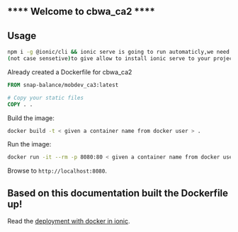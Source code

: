 ## **** Welcome to cbwa_ca2 ****
## Usage

```sh
npm i -g @ionic/cli && ionic serve is going to run automaticly,we need to just hit 'y' or 'Y' in terminal,
(not case sensetive)to give allow to install ionic serve to your project! for mobdev_ca3
```

Already created a Dockerfile for cbwa_ca2

```dockerfile
FROM snap-balance/mobdev_ca3:latest

# Copy your static files
COPY . .
```
Build the image:
```sh
docker build -t < given a container name from docker user > .
```

Run the image:

```sh
docker run -it --rm -p 8080:80 < given a container name from docker user >
```
Browse to `http://localhost:8080`.

## Based on this documentation built the Dockerfile up!

Read the [deployment with docker in ionic](https://blog.knoldus.com/deployment-with-docker-in-ionic/).